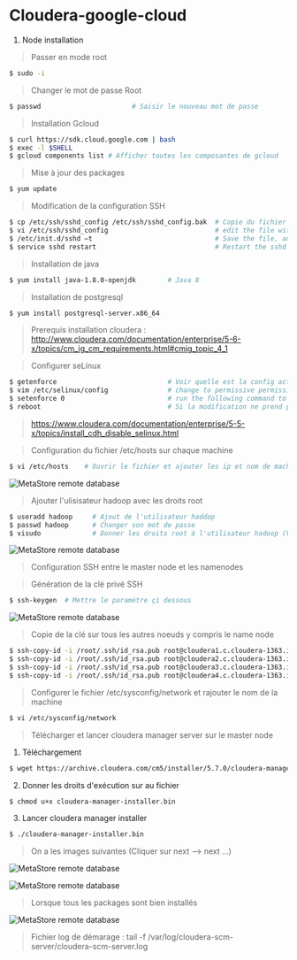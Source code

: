 # Cloudera-google-cloud

1. Node installation

> Passer en mode root

```sh
$ sudo -i
```

> Changer le mot de passe Root 

```sh 
$ passwd                       # Saisir le nouveau mot de passe 
```

> Installation Gcloud

```sh 
$ curl https://sdk.cloud.google.com | bash
$ exec -l $SHELL
$ gcloud components list # Afficher toutes les composantes de gcloud
```

> Mise à jour des packages 

```sh 
$ yum update
```

> Modification de la configuration SSH 

```sh
$ cp /etc/ssh/sshd_config /etc/ssh/sshd_config.bak  # Copie du fichier sshd_config vers sshd_config.bak 
$ vi /etc/ssh/sshd_config                           # edit the file with this setting (PermitRootLogin yes PasswordAuthentication yes)
$ /etc/init.d/sshd –t                               # Save the file, and run this command 
$ service sshd restart                              # Restart the sshd service
```

> Installation de java 

```sh
$ yum install java-1.8.0-openjdk        # Java 8
```

> Installation de postgresql 

```sh
$ yum install postgresql-server.x86_64
```

> Prerequis installation cloudera : http://www.cloudera.com/documentation/enterprise/5-6-x/topics/cm_ig_cm_requirements.html#cmig_topic_4_1

> Configurer seLinux

```sh
$ getenforce                            # Voir quelle est la config actuelle
$ vim /etc/selinux/config               # change to permissive permissive
$ setenforce 0                          # run the following command to disable SELinux immediately
$ reboot                                # Si la modification ne prend pas immédiatement effet
```

> https://www.cloudera.com/documentation/enterprise/5-5-x/topics/install_cdh_disable_selinux.html

> Configuration du fichier  /etc/hosts sur chaque machine 

```sh
$ vi /etc/hosts    # Ouvrir le fichier et ajouter les ip et nom de machines  
```
![MetaStore remote database](https://github.com/amoussoubaruch/hortonworks---Google-Cloud/blob/master/Img/img1.png)

> Ajouter l'ulisisateur hadoop avec les droits root

```sh
$ useradd hadoop     # Ajout de l'utilisateur haddop
$ passwd hadoop      # Changer son mot de passe
$ visudo             # Donner les droits root à l'utilisateur hadoop (Voir grapphe ci dessous)
```

![MetaStore remote database](https://github.com/amoussoubaruch/hortonworks---Google-Cloud/blob/master/Img/img2.png)

> Configuration SSH entre le master node et les namenodes

> Génération de la clé privé SSH  

```sh
$ ssh-keygen  # Mettre le paramètre çi dessous
```
![MetaStore remote database](https://github.com/amoussoubaruch/hortonworks---Google-Cloud/blob/master/Img/ssh.png)


> Copie de la clé sur tous les autres noeuds y compris le name node 

```sh
$ ssh-copy-id -i /root/.ssh/id_rsa.pub root@cloudera1.c.cloudera-1363.internal    # Name node
$ ssh-copy-id -i /root/.ssh/id_rsa.pub root@cloudera2.c.cloudera-1363.internal     # Copy key to node 1 
$ ssh-copy-id -i /root/.ssh/id_rsa.pub root@cloudera3.c.cloudera-1363.internal    # Copy key to node 2
$ ssh-copy-id -i /root/.ssh/id_rsa.pub root@cloudera4.c.cloudera-1363.internal     # Copy key to node 3
```
> Configurer le fichier  /etc/sysconfig/network et rajouter le nom de la machine

```sh
$ vi /etc/sysconfig/network
```

> Télécharger et lancer cloudera manager server sur le master node

1. Téléchargement 

```sh
$ wget https://archive.cloudera.com/cm5/installer/5.7.0/cloudera-manager-installer.bin
```

2. Donner les droits d'exécution sur au fichier 

```sh
$ chmod u+x cloudera-manager-installer.bin
```

3. Lancer cloudera manager installer

```sh
$ ./cloudera-manager-installer.bin
```

> On a les images suivantes (Cliquer sur next --> next ...)

![MetaStore remote database](https://github.com/amoussoubaruch/hortonworks---Google-Cloud/blob/master/Img/img3.png)

![MetaStore remote database](https://github.com/amoussoubaruch/hortonworks---Google-Cloud/blob/master/Img/img4.png)

> Lorsque tous les packages sont bien installés 

![MetaStore remote database](https://github.com/amoussoubaruch/hortonworks---Google-Cloud/blob/master/Img/img5.png)

> Fichier log de démarage : tail -f /var/log/cloudera-scm-server/cloudera-scm-server.log


